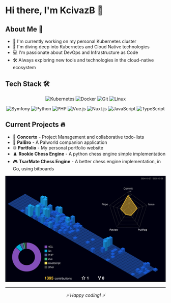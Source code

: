 # Hi there, I'm KcivazB 👋 

## About Me 🚀

- 🔭 I'm currently working on my personal Kubernetes cluster
- 🌱 I'm diving deep into Kubernetes and Cloud Native technologies
- 💻 I'm passionate about DevOps and Infrastructure as Code
- 🛠️ Always exploring new tools and technologies in the cloud-native ecosystem

## Tech Stack 🛠️

<div align="center">

![Kubernetes](https://img.shields.io/badge/-Kubernetes-326CE5?style=flat-square&logo=kubernetes&logoColor=white)
![Docker](https://img.shields.io/badge/-Docker-2496ED?style=flat-square&logo=docker&logoColor=white)
![Git](https://img.shields.io/badge/-Git-F05032?style=flat-square&logo=git&logoColor=white)
![Linux](https://img.shields.io/badge/-Linux-FCC624?style=flat-square&logo=linux&logoColor=black)
<!-- ![HTML](https://img.shields.io/badge/-HTML-E34F26?style=flat-square&logo=html5&logoColor=white)
![CSS](https://img.shields.io/badge/-CSS-1572B6?style=flat-square&logo=css3&logoColor=white) -->
![Symfony](https://img.shields.io/badge/-Symfony-000000?style=flat-square&logo=symfony&logoColor=white)
![Python](https://img.shields.io/badge/-Python-3776AB?style=flat-square&logo=python&logoColor=white)
![PHP](https://img.shields.io/badge/-PHP-777BB4?style=flat-square&logo=php&logoColor=white)
![Vue.js](https://img.shields.io/badge/-Vue.js-4FC08D?style=flat-square&logo=vue.js&logoColor=white)
![Nuxt.js](https://img.shields.io/badge/-Nuxt.js-4FC08D?style=flat-square&logo=nuxt.js&logoColor=white)
![JavaScript](https://img.shields.io/badge/-JavaScript-F7DF1E?style=flat-square&logo=javascript&logoColor=black)
![TypeScript](https://img.shields.io/badge/-TypeScript-3178C6?style=flat-square&logo=typescript&logoColor=white)

</div>

## Current Projects 🔥

- 🎵 **Concerto** - Project Management and collaborative todo-lists
- 🤝 **PalBro** - A Palworld companion application
- 🌐 **Portfolio** - My personal portfolio website
- ♟️ **Rookie Chess Engine** - A python chess engine simple implementation 
- 🎮 **TsarMate Chess Engine** - A better chess engine implementation, in Go, using bitboards

![](./profile-3d-contrib/profile-night-view.svg)


---

<div align="center">
  <i>⚡ Happy coding! ⚡</i>
</div>
